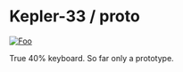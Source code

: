 # Kepler-33 / proto

[![Foo](proto.png)](http://www.keyboard-layout-editor.com/#/gists/948709eba1131220b40a6ce5f4b70b9a)

True 40% keyboard. So far only a prototype.
